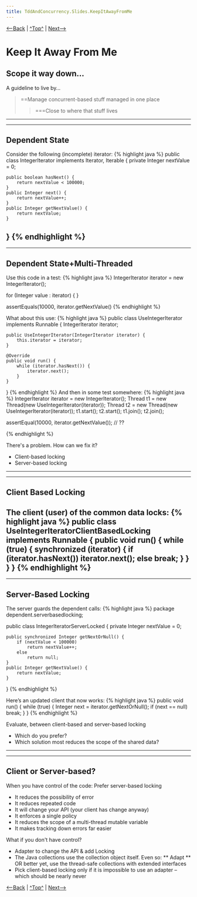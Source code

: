 ```yaml
---
title: TddAndConcurrency.Slides.KeepItAwayFromMe
---
```

[<--Back](TddAndConcurrency.Slides.ICantWaitWellYouShouldntHaveTo) | [^Top^](TddAndConcurrency.Slides) | [Next-->](TddAndConcurrency.Slides.FinaNotes)

# Keep It Away From Me

## Scope it way down...
A guideline to live by…
> ==Manage concurrent-based stuff managed in one place
>> ===Close to where that stuff lives
----
----
## Dependent State
Consider the following (incomplete) iterator:
{% highlight java %}
public class IntegerIterator 
	implements Iterator<Integer>, Iterable<Integer> {
    private Integer nextValue = 0;

    public boolean hasNext() {
        return nextValue < 100000;
    }
    public Integer next() {
        return nextValue++;
    }
    public Integer getNextValue() {
        return nextValue;
    }
}
{% endhighlight %}
----
----
## Dependent State+Multi-Threaded
Use this code in a test:
{% highlight java %}
IntegerIterator iterator = new IntegerIterator();

for (Integer value : iterator) {
}

assertEquals(10000, iterator.getNextValue()
{% endhighlight %}

What about this use:
{% highlight java %}
public class UseIntegerIterator implements Runnable {
    IntegerIterator iterator;

    public UseIntegerIterator(IntegerIterator iterator) {
        this.iterator = iterator;
    }

    @Override
    public void run() {
        while (iterator.hasNext()) {
            iterator.next();
        }
    }
}
{% endhighlight %}
And then in some test somewhere:
{% highlight java %}
IntegerIterator iterator = new IntegerIterator();
Thread t1 = new Thread(new UseIntegerIterator(iterator));
Thread t2 = new Thread(new UseIntegerIterator(iterator));
t1.start();
t2.start();
t1.join();
t2.join();

assertEqual(10000, iterator.getNextValue()); // ?? 

{% endhighlight %}

There's a problem. How can we fix it?
* Client-based locking
* Server-based locking
----
----
## Client Based Locking
The client (user) of the common data locks:
{% highlight java %}
public class UseIntegerIteratorClientBasedLocking 
    implements Runnable {
    public void run() {
        while (true) {
            synchronized (iterator) {
                if (iterator.hasNext())
                    iterator.next();
                else
                    break;
            }
        }
    }
}
{% endhighlight %}
----
----
## Server-Based Locking
The server guards the dependent calls:
{% highlight java %}
package dependent.serverbasedlocking;

public class IntegerIteratorServerLocked {
    private Integer nextValue = 0;

    public synchronized Integer getNextOrNull() {
        if (nextValue < 100000)
            return nextValue++;
        else
            return null;
    }
    public Integer getNextValue() {
        return nextValue;
    }
}
{% endhighlight %}

Here’s an updated client that now works:
{% highlight java %}
public void run() {
    while (true) {
        Integer next = iterator.getNextOrNull();
        if (next == null)
            break;
    }
}
{% endhighlight %}

Evaluate, between client-based and server-based locking
* Which do you prefer?
* Which solution most reduces the scope of the shared data?
----
----
## Client or Server-based?
When you have control of the code: Prefer server-based locking
* It reduces the possibility of error
* It reduces repeated code
* It will change your API (your client has change anyway)
* It enforces a single policy
* It reduces the scope of a multi-thread mutable variable
* It makes tracking down errors far easier

What if you don't have control?
*  Adapter to change the API & add Locking
* The Java collections use the collection object itself. Even so:
** Adapt 
** OR better yet, use the thread-safe collections with extended interfaces
* Pick client-based locking only if it is impossible to use an adapter – which should be nearly never

[<--Back](TddAndConcurrency.Slides.ICantWaitWellYouShouldntHaveTo) | [^Top^](TddAndConcurrency.Slides) | [Next-->](TddAndConcurrency.Slides.FinaNotes)
